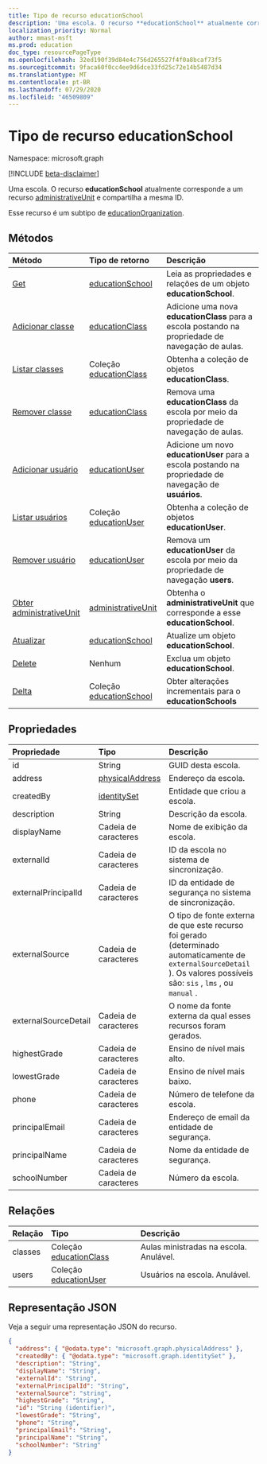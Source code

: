 ```yaml
---
title: Tipo de recurso educationSchool
description: 'Uma escola. O recurso **educationSchool** atualmente corresponde a um recurso administrativeUnit e compartilha a mesma ID.  '
localization_priority: Normal
author: mmast-msft
ms.prod: education
doc_type: resourcePageType
ms.openlocfilehash: 32ed190f39d84e4c756d265527f4f0a8bcaf73f5
ms.sourcegitcommit: 9faca60f0cc4ee9d6dce33fd25c72e14b5487d34
ms.translationtype: MT
ms.contentlocale: pt-BR
ms.lasthandoff: 07/29/2020
ms.locfileid: "46509809"
---
```

# <a name="educationschool-resource-type"></a>Tipo de recurso educationSchool

Namespace: microsoft.graph

[!INCLUDE [beta-disclaimer](../../includes/beta-disclaimer.md)]

Uma escola. O recurso **educationSchool** atualmente corresponde a um recurso [administrativeUnit](administrativeunit.md) e compartilha a mesma ID.

Esse recurso é um subtipo de [educationOrganization](educationorganization.md).

## <a name="methods"></a>Métodos

| Método                                                                     | Tipo de retorno                                      | Descrição                                                                                 |
| :------------------------------------------------------------------------- | :----------------------------------------------- | :------------------------------------------------------------------------------------------ |
| [Get](../api/educationschool-get.md)                                       | [educationSchool](educationschool.md)            | Leia as propriedades e relações de um objeto **educationSchool**.                         |
| [Adicionar classe](../api/educationschool-post-classes.md)                        | [educationClass](educationclass.md)              | Adicione uma nova **educationClass** para a escola postando na propriedade de navegação de aulas.  |
| [Listar classes](../api/educationschool-list-classes.md)                     | Coleção [educationClass](educationclass.md)   | Obtenha a coleção de objetos **educationClass**.                                               |
| [Remover classe](../api/educationschool-delete-classes.md)                   | [educationClass](educationclass.md)              | Remova uma **educationClass** da escola por meio da propriedade de navegação de aulas.       |
| [Adicionar usuário](../api/educationschool-post-users.md)                           | [educationUser](educationuser.md)                | Adicione um novo **educationUser** para a escola postando na propriedade de navegação de **usuários**. |
| [Listar usuários](../api/educationschool-list-users.md)                         | Coleção [educationUser](educationuser.md)     | Obtenha a coleção de objetos **educationUser**.                                                |
| [Remover usuário](../api/educationschool-delete-users.md)                      | [educationUser](educationuser.md)                | Remova um **educationUser** da escola por meio da propriedade de navegação **users**.      |
| [Obter administrativeUnit](../api/educationschool-get-administrativeunit.md) | [administrativeUnit](administrativeunit.md)      | Obtenha o **administrativeUnit** que corresponde a esse **educationSchool**.                |
| [Atualizar](../api/educationschool-update.md)                                 | [educationSchool](educationschool.md)            | Atualize um objeto **educationSchool**.                                                       |
| [Delete](../api/educationschool-delete.md)                                 | Nenhum                                             | Exclua um objeto **educationSchool**.                                                       |
| [Delta](../api/educationschool-delta.md)                                   | Coleção [educationSchool](educationschool.md) | Obter alterações incrementais para o **educationSchools**                                            |

## <a name="properties"></a>Propriedades

| Propriedade             | Tipo                                  | Descrição                                                                                                                                                          |
| :------------------- | :------------------------------------ | :------------------------------------------------------------------------------------------------------------------------------------------------------------------- |
| id                   | String                                | GUID desta escola.                                                                                                                                                 |
| address              | [physicalAddress](physicaladdress.md) | Endereço da escola.                                                                                                                                               |
| createdBy            | [identitySet](identityset.md)         | Entidade que criou a escola.                                                                                                                                       |
| description          | String                                | Descrição da escola.                                                                                                                                           |
| displayName          | Cadeia de caracteres                                | Nome de exibição da escola.                                                                                                                                          |
| externalId           | Cadeia de caracteres                                | ID da escola no sistema de sincronização.                                                                                                                                      |
| externalPrincipalId  | Cadeia de caracteres                                | ID da entidade de segurança no sistema de sincronização.                                                                                                                                   |
| externalSource       | Cadeia de caracteres                                | O tipo de fonte externa de que este recurso foi gerado (determinado automaticamente de `externalSourceDetail` ). Os valores possíveis são: `sis` , `lms` , ou `manual` . |
| externalSourceDetail | Cadeia de caracteres                                | O nome da fonte externa da qual esses recursos foram gerados.                                                                                                   |
| highestGrade         | Cadeia de caracteres                                | Ensino de nível mais alto.                                                                                                                                                |
| lowestGrade          | Cadeia de caracteres                                | Ensino de nível mais baixo.                                                                                                                                                 |
| phone                | Cadeia de caracteres                                | Número de telefone da escola.                                                                                                                                              |
| principalEmail       | Cadeia de caracteres                                | Endereço de email da entidade de segurança.                                                                                                                                      |
| principalName        | Cadeia de caracteres                                | Nome da entidade de segurança.                                                                                                                                               |
| schoolNumber         | Cadeia de caracteres                                | Número da escola.                                                                                                                                                       |

## <a name="relationships"></a>Relações

| Relação | Tipo                                           | Descrição                             |
| :----------- | :--------------------------------------------- | :-------------------------------------- |
| classes      | Coleção [educationClass](educationclass.md) | Aulas ministradas na escola. Anulável. |
| users        | Coleção [educationUser](educationuser.md)   | Usuários na escola. Anulável.          |

## <a name="json-representation"></a>Representação JSON

Veja a seguir uma representação JSON do recurso.

<!-- {
"blockType": "resource",
"keyProperty": "id",
"optionalProperties": [

],
"@odata.type": "microsoft.graph.educationSchool"
}-->

```json
{
  "address": { "@odata.type": "microsoft.graph.physicalAddress" },
  "createdBy": { "@odata.type": "microsoft.graph.identitySet" },
  "description": "String",
  "displayName": "String",
  "externalId": "String",
  "externalPrincipalId": "String",
  "externalSource": "string",
  "highestGrade": "String",
  "id": "String (identifier)",
  "lowestGrade": "String",
  "phone": "String",
  "principalEmail": "String",
  "principalName": "String",
  "schoolNumber": "String"
}
```

<!-- uuid: 8fcb5dbc-d5aa-4681-8e31-b001d5168d79
2015-10-25 14:57:30 UTC -->
<!-- {
  "type": "#page.annotation",
  "description": "educationSchool resource",
  "keywords": "",
  "section": "documentation",
  "tocPath": "",
  "suppressions": [
    "Error: Resource educationSchool has documented navigation properties, but we thought it was a complex type!"
  ]
}-->
